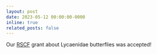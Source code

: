 ```yaml
---
layout: post
date: 2023-05-12 00:00:00-0000
inline: true
related_posts: false
---
```


Our [RSCF](https://rscf.ru/en/project/24-24-00288/) grant about Lycaenidae butterflies was accepted!
